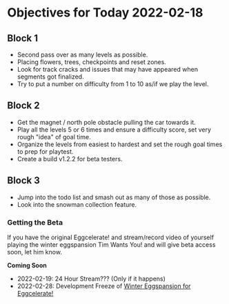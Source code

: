 # Objectives for Today 2022-02-18

## Block 1

- Second pass over as many levels as possible.
- Placing flowers, trees, checkpoints and reset zones.
- Look for track cracks and issues that may have appeared when segments got finalized.
- Try to put a number on difficulty from 1 to 10 as/if we play the level.

## Block 2

- Get the magnet / north pole obstacle pulling the car towards it.
- Play all the levels 5 or 6 times and ensure a difficulty score, set very rough "idea" of goal time.
- Organize the levels from easiest to hardest and set the rough goal times to prep for playtest.
- Create a build v1.2.2 for beta testers.

## Block 3

- Jump into the todo list and smash out as many of those as possible.
- Look into the snowman collection feature.

### Getting the Beta

If you have the original Eggcelerate! and  stream/record video of yourself playing the winter eggspansion Tim Wants You! and will give beta access soon, let him know.

**Coming Soon**

- 2022-02-19: 24 Hour Stream??? (Only if it happens)
- 2022-02-28: Development Freeze of [Winter Eggspansion for Eggcelerate!](https://store.steampowered.com/app/1902100/Winter_Eggspansion_for_Eggcelerate/)
